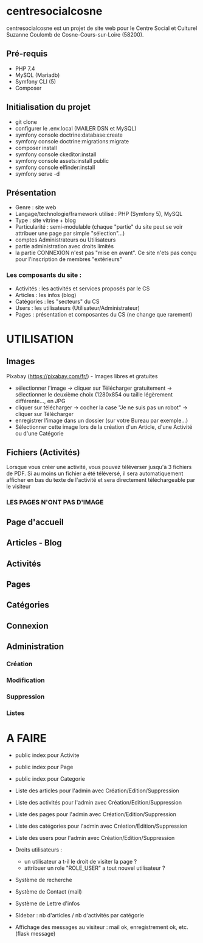 # centresocialcosne
centresocialcosne est un projet de site web pour le Centre Social et Culturel Suzanne Coulomb de Cosne-Cours-sur-Loire (58200).

## Pré-requis
* PHP 7.4
* MySQL (Mariadb)
* Symfony CLI (5)
* Composer

## Initialisation du projet
* git clone
* configurer le .env.local (MAILER DSN et MySQL)
* symfony console doctrine:database:create
* symfony console doctrine:migrations:migrate
* composer install
* symfony console ckeditor:install
* symfony console assets:install public
* symfony console elfinder:install
* symfony serve -d

## Présentation
* Genre : site web
* Langage/technologie/framework utilisé : PHP (Symfony 5), MySQL
* Type : site vitrine + blog
* Particularité : semi-modulable (chaque "partie" du site peut se voir attribuer une page par simple "sélection"...)
* comptes Administrateurs ou Utilisateurs
* partie administration avec droits limités
* la partie CONNEXION n'est pas "mise en avant". Ce site n'ets pas conçu pour l'inscription de membres "extérieurs"

### Les composants du site :
* Activités : les activités et services proposés par le CS
* Articles : les infos (blog)
* Catégories : les "secteurs" du CS
* Users : les utilisateurs (Utilisateur/Administrateur)
* Pages : présentation et composantes du CS (ne change que rarement)

# UTILISATION
## Images
Pixabay (https://pixabay.com/fr/) - Images libres et gratuites
* sélectionner l'image -> cliquer sur Télécharger gratuitement -> sélectionner le deuxième choix (1280x854 ou taille légèrement différente..., en JPG
* cliquer sur télécharger -> cocher la case "Je ne suis pas un robot" -> cliquer sur Télécharger
* enregistrer l'image dans un dossier (sur votre Bureau par exemple...)
* Sélectionner cette image lors de la création d'un Article, d'une Activité ou d'une Catégorie
## Fichiers (Activités)
Lorsque vous créer une activité, vous pouvez téléverser jusqu'à 3 fichiers de PDF. Si au moins un fichier a été téléversé, il sera automatiquement afficher en bas du texte de l'activité et sera directement téléchargeable par le visiteur
### LES PAGES N'ONT PAS D'IMAGE

## Page d'accueil

## Articles - Blog

## Activités

## Pages

## Catégories

## Connexion

## Administration
### Création

### Modification

### Suppression

### Listes


# A FAIRE
* public index pour Activite
* public index pour Page
* public index pour Categorie

* Liste des articles pour l'admin avec Création/Edition/Suppression
* Liste des activités pour l'admin avec Création/Edition/Suppression
* Liste des pages pour l'admin avec Création/Edition/Suppression
* Liste des catégories pour l'admin avec Création/Edition/Suppression
* Liste des users pour l'admin avec Création/Edition/Suppression

* Droits utilisateurs : 
    * un utilisateur a t-il le droit de visiter la page ?
    * attribuer un role "ROLE_USER" a tout nouvel utilisateur ?

* Système de recherche

* Système de Contact (mail)

* Système de Lettre d'infos

* Sidebar : nb d'articles / nb d'activités par catégorie

* Affichage des messages au visiteur : mail ok, enregistrement ok, etc. (flask message)
